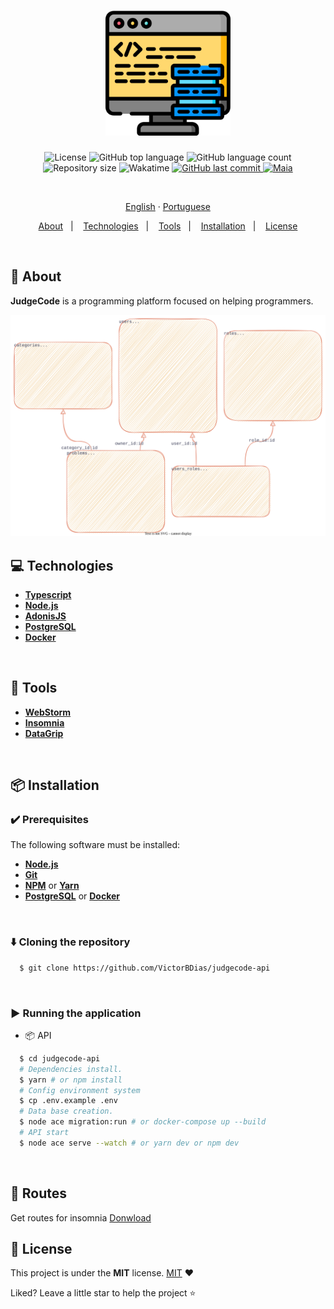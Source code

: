 <h1 align="center">
  <img src=".github/assets/images/img2.png" height="200" alt="acl">
</h1>

<p align="center">
  <img src="https://img.shields.io/github/license/VictorBDias/judgecode-api?color=00b8d3?style=flat&logo=appveyor" alt="License" />
  <img src="https://img.shields.io/github/languages/top/VictorBDias/judgecode-api?style=flat&logo=appveyor" alt="GitHub top language" >
  <img src="https://img.shields.io/github/languages/count/VictorBDias/judgecode-api?style=flat&logo=appveyor" alt="GitHub language count" >
  <img src="https://img.shields.io/github/repo-size/VictorBDias/judgecode-api?style=flat&logo=appveyor" alt="Repository size" >
  <img src="https://wakatime.com/badge/user/e61842d0-c588-4586-96a3-f0448a434be4/project/8e53dc3d-a3bf-4e4c-96b9-cd4e72fd13db.svg?style=flat&logo=appveyor" alt="Wakatime" >
  <a href="https://github.com/gabrielmaialva33/base-acl-api/commits/master">
    <img src="https://img.shields.io/github/last-commit/VictorBDias/judgecode-api?style=flat&logo=appveyor" alt="GitHub last commit" >
    <img src="https://img.shields.io/badge/made%20by-Maia & Victor-15c3d6?style=flat&logo=appveyor" alt="Maia" >  
  </a>
</p>

<br>

<p align="center">
    <a href="README.md">English</a>
    ·
    <a href="README-pt.md">Portuguese</a>
</p>

<p align="center">
  <a href="#bookmark-about">About</a>&nbsp;&nbsp;&nbsp;|&nbsp;&nbsp;&nbsp;
  <a href="#computer-technologies">Technologies</a>&nbsp;&nbsp;&nbsp;|&nbsp;&nbsp;&nbsp;
  <a href="#wrench-tools">Tools</a>&nbsp;&nbsp;&nbsp;|&nbsp;&nbsp;&nbsp;
  <a href="#package-installation">Installation</a>&nbsp;&nbsp;&nbsp;|&nbsp;&nbsp;&nbsp;
  <a href="#memo-license">License</a>
</p>

<br>

## :bookmark: About

**JudgeCode** is a programming platform focused on helping programmers.

<kbd>
  <img src=".github/assets/images/schema.svg" alt="schema">
</kbd>

<br>

## :computer: Technologies

- **[Typescript](https://www.typescriptlang.org/)**
- **[Node.js](https://nodejs.org/)**
- **[AdonisJS](https://adonisjs.com/)**
- **[PostgreSQL](https://www.postgresql.org/)**
- **[Docker](https://www.docker.com/)**

<br>

## :wrench: Tools

- **[WebStorm](https://www.jetbrains.com/webstorm/)**
- **[Insomnia](https://insomnia.rest/)**
- **[DataGrip](https://www.jetbrains.com/datagrip/)**

<br>

## :package: Installation

### :heavy_check_mark: **Prerequisites**

The following software must be installed:

- **[Node.js](https://nodejs.org/en/)**
- **[Git](https://git-scm.com/)**
- **[NPM](https://www.npmjs.com/)** or **[Yarn](https://yarnpkg.com/)**
- **[PostgreSQL](https://www.postgresql.org/download/)** or **[Docker](https://www.docker.com/get-started/)**

<br>

### :arrow_down: **Cloning the repository**

```sh
  $ git clone https://github.com/VictorBDias/judgecode-api
```

<br>

### :arrow_forward: **Running the application**

- :package: API

```sh
  $ cd judgecode-api
  # Dependencies install.
  $ yarn # or npm install
  # Config environment system
  $ cp .env.example .env
  # Data base creation.
  $ node ace migration:run # or docker-compose up --build
  # API start
  $ node ace serve --watch # or yarn dev or npm dev
```

<br>

## :twisted_rightwards_arrows: Routes

Get routes for insomnia [Donwload](https://raw.githubusercontent.com/VictorBDias/judgecode-api/master/.github/assets/insomnia/Insomnia.json.zip)

## :memo: License

This project is under the **MIT** license. [MIT](./LICENSE) ❤️

Liked? Leave a little star to help the project ⭐

